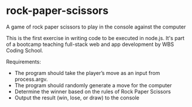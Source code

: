 # rock-paper-scissors
A game of rock paper scissors to play in the console against the computer

This is the first exercise in writing code to be executed in node.js. It's part of a bootcamp teaching full-stack web and app development by WBS Coding School.

Requirements:

- The program should take the player’s move as an input from process.argv.
- The program should randomly generate a move for the computer
- Determine the winner based on the rules of Rock Paper Scissors
- Output the result (win, lose, or draw) to the console

